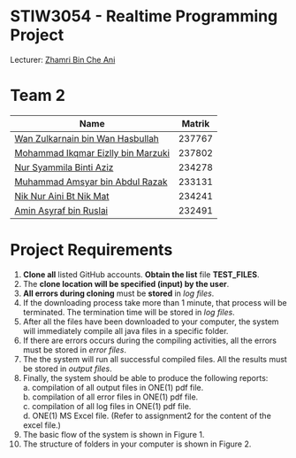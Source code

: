# STIW3054 - Realtime Programming Project

Lecturer: [Zhamri Bin Che Ani](https://github.com/zhamri)

# Team 2

| Name    | Matrik        |
| ------------- | -------------    |
| [Wan Zulkarnain bin Wan Hasbullah](http://github.com/wzul) | 237767 |
| [Mohammad Ikqmar Eizlly bin Marzuki](http://github.com/MarJr) | 237802 |
| [Nur Syammila Binti Aziz](https://github.com/NurSyammila) | 234278 |
| [Muhammad Amsyar bin Abdul Razak](https://github.com/amsyarrazak)| 233131 | 
| [Nik Nur Aini Bt Nik Mat](https://github.com/nikaini) | 234241 |
| [Amin Asyraf bin Ruslai](https://github.com/AminAsyraf94) | 232491 |


# Project Requirements

1. **Clone all** listed GitHub accounts. **Obtain the list** file **TEST_FILES**.
2. The **clone location will be specified (input) by the user**.
3. **All errors during cloning** must be **stored** in *log files*.
4. If the downloading process take more than 1 minute, that process will be terminated. The termination time will be stored in *log files*.
5. After all the files have been downloaded to your computer, the system will immediately compile all java files in a specific folder.
6. If there are errors occurs during the compiling activities, all the errors must be stored in *error files*.
7. The the system will run all successful compiled files. All the results must be stored in *output files*.
8. Finally, the system should be able to produce the following reports:  
   a. compilation of all output files in ONE(1) pdf file.  
   b. compilation of all error files in ONE(1) pdf file.  
   c. compilation of all log files in ONE(1) pdf file.  
   d. ONE(1) MS Excel file. (Refer to assignment2 for the content of the excel file.)  
9. The basic flow of the system is shown in Figure 1.
10. The structure of folders in your computer is shown in Figure 2.
